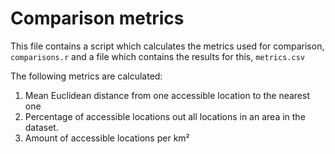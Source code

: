 # Comparison metrics
This file contains a script which calculates the metrics used for comparison, ```comparisons.r``` and a file which contains the results for this, ```metrics.csv```

The following metrics are calculated:
1. Mean Euclidean distance from one accessible location to the nearest one
2. Percentage of accessible locations out all locations in an area in the dataset.
3. Amount of accessible locations per km²
